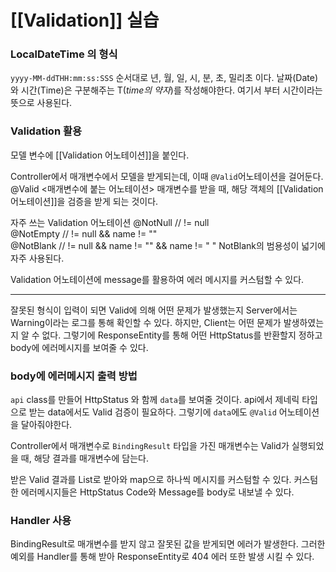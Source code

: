 # [[Validation]] 실습

### LocalDateTime 의 형식
`yyyy-MM-ddTHH:mm:ss:SSS`
순서대로 년, 월, 일, 시, 분, 초, 밀리초 이다.
날짜(Date)와 시간(Time)은 구분해주는 T(*time의 약자*)를 작성해야한다. 여기서 부터 시간이라는 뜻으로 사용된다.


### Validation 활용
모델 변수에 [[Validation 어노테이션]]을 붙인다.

Controller에서 매개변수에서 모델을 받게되는데, 이때 `@Valid`어노테이션을 걸어둔다.
@Valid
	<매개변수에 붙는 어노테이션>
	매개변수를 받을 때, 해당 객체의 [[Validation 어노테이션]]을 검증을 받게 되는 것이다.

자주 쓰는 Validation 어노테이션
	@NotNull        // != null  
	@NotEmpty       // != null && name != ""  
    @NotBlank       // != null && name != "" &&  name != " "
NotBlank의 범용성이 넓기에 자주 사용된다.


Validation 어노테이션에 message를 활용하여 에러 메시지를 커스텀할 수 있다.

---



잘못된 형식이 입력이 되면 Valid에 의해 어떤 문제가 발생했는지 Server에서는 Warning이라는 로그를 통해 확인할 수 있다.
하지만, Client는 어떤 문제가 발생하였는지 알 수 없다. 그렇기에 ResponseEntity를 통해 어떤 HttpStatus를 반환할지 정하고 body에 에러메시지를 보여줄 수 있다.



### body에 에러메시지 출력 방법
`api` class를 만들어 HttpStatus 와 함께 `data`를 보여줄 것이다. api에서 제네릭 타입으로 받는 data에서도 Valid 검증이 필요하다. 그렇기에 `data`에도 `@Valid` 어노테이션을 달아줘야한다.

Controller에서 매개변수로 `BindingResult` 타입을 가진 매개변수는 Valid가 실행되었을 때, 해당 결과를 매개변수에 담는다.


받은 Valid 결과를 List로 받아와 map으로 하나씩 메시지를 커스텀할 수 있다.
커스텀한 에러메시지들은 HttpStatus Code와 Message를 body로 내보낼 수 있다.

### Handler 사용
BindingResult로 매개변수를 받지 않고 잘못된 값을 받게되면 에러가 발생한다.
그러한 예외를 Handler를 통해 받아 ResponseEntity로 404 에러 또한 발생 시킬 수 있다.

